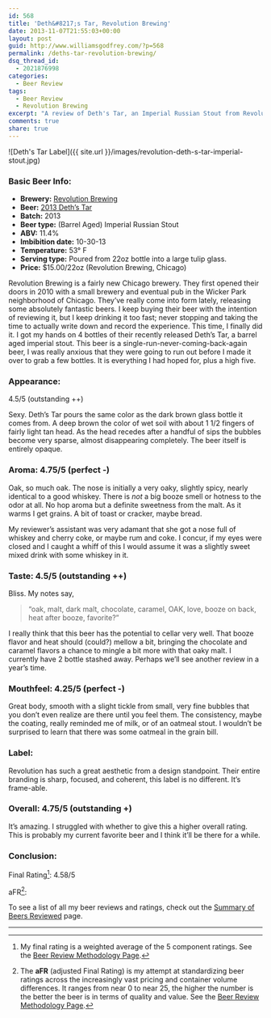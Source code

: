```yaml
---
id: 568
title: 'Deth&#8217;s Tar, Revolution Brewing'
date: 2013-11-07T21:55:03+00:00
layout: post
guid: http://www.williamsgodfrey.com/?p=568
permalink: /deths-tar-revolution-brewing/
dsq_thread_id:
  - 2021876998
categories:
  - Beer Review
tags:
  - Beer Review
  - Revolution Brewing
excerpt: "A review of Deth's Tar, an Imperial Russian Stout from Revolution Brewing."
comments: true
share: true
---
```


![Deth's Tar Label]({{ site.url }}/images/revolution-deth-s-tar-imperial-stout.jpg)

### Basic Beer Info:

  * **Brewery:** [Revolution Brewing](http://revbrew.com/home/)
  * **Beer:** [2013 Deth&#8217;s Tar](http://revbrew.com/beer/detail/deths-tar)
  * **Batch:** 2013
  * **Beer type:** (Barrel Aged) Imperial Russian Stout
  * **ABV:** 11.4%
  * **Imbibition date:** 10-30-13
  * **Temperature:** 53° F
  * **Serving type:** Poured from 22oz bottle into a large tulip glass.
  * **Price:** $15.00/22oz (Revolution Brewing, Chicago)

Revolution Brewing is a fairly new Chicago brewery. They first opened their doors in 2010 with a small brewery and eventual pub in the Wicker Park neighborhood of Chicago. They&#8217;ve really come into form lately, releasing some absolutely fantastic beers. I keep buying their beer with the intention of reviewing it, but I keep drinking it too fast; never stopping and taking the time to actually write down and record the experience. This time, I finally did it. I got my hands on 4 bottles of their recently released Deth&#8217;s Tar, a barrel aged imperial stout. This beer is a single-run-never-coming-back-again beer, I was really anxious that they were going to run out before I made it over to grab a few bottles. It is everything I had hoped for, plus a high five.

### Appearance:
 4.5/5 (outstanding ++)
  
Sexy. Deth&#8217;s Tar pours the same color as the dark brown glass bottle it comes from. A deep brown the color of wet soil with about 1 1/2 fingers of fairly light tan head. As the head recedes after a handful of sips the bubbles become very sparse, almost disappearing completely. The beer itself is entirely opaque.

### Aroma: 4.75/5 (perfect -)
  
Oak, so much oak. The nose is initially a very oaky, slightly spicy, nearly identical to a good whiskey. There is _not_ a big booze smell or hotness to the odor at all. No hop aroma but a definite sweetness from the malt. As it warms I get grains. A bit of toast or cracker, maybe bread.

My reviewer&#8217;s assistant was very adamant that she got a nose full of whiskey and cherry coke, or maybe rum and coke. I concur, if my eyes were closed and I caught a whiff of this I would assume it was a slightly sweet mixed drink with some whiskey in it.

### Taste: 4.5/5 (outstanding ++)
  
Bliss. My notes say,

> &#8220;oak, malt, dark malt, chocolate, caramel, OAK, love, booze on back, heat after booze, favorite?&#8221;

I really think that this beer has the potential to cellar very well. That booze flavor and heat should (could?) mellow a bit, bringing the chocolate and caramel flavors a chance to mingle a bit more with that oaky malt. I currently have 2 bottle stashed away. Perhaps we&#8217;ll see another review in a year&#8217;s time.

### Mouthfeel: 4.25/5 (perfect -)
  
Great body, smooth with a slight tickle from small, very fine bubbles that you don&#8217;t even realize are there until you feel them. The consistency, maybe the coating, really reminded me of milk, or of an oatmeal stout. I wouldn&#8217;t be surprised to learn that there was some oatmeal in the grain bill.

### Label:

Revolution has such a great aesthetic from a design standpoint. Their entire branding is sharp, focused, and coherent, this label is no different. It&#8217;s frame-able.

### Overall: 4.75/5 (outstanding +)
  
It&#8217;s amazing. I struggled with whether to give this a higher overall rating. This is probably my current favorite beer and I think it&#8217;ll be there for a while.

### Conclusion:

Final Rating[^1]: 4.58/5

aFR[^2]:  


To see a list of all my beer reviews and ratings, check out the [Summary of Beers Reviewed](http://www.williamsgodfrey.com/summary-beers-reviewed-scores/ "All reviewed beers and their ratings") page.

---

[^1]: My final rating is a weighted average of the 5 component ratings. See the [Beer Review Methodology Page](http://www.williamsgodfrey.com/beer-review-methodology/ "Beer Review Methodology").
[^2]: The **aFR** (adjusted Final Rating) is my attempt at standardizing beer ratings across the increasingly vast pricing and container volume differences. It ranges from near 0 to near 25, the higher the number is the better the beer is in terms of quality and value. See the [Beer Review Methodology Page](http://www.williamsgodfrey.com/beer-review-methodology/ "Beer Review Methodology").
